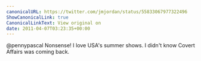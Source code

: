 ```yaml
---
canonicalURL: https://twitter.com/jmjordan/status/55833067977322496
ShowCanonicalLink: true
CanonicalLinkText: View original on
date: 2011-04-07T03:23:35+00:00
---
```

@pennypascal Nonsense! I love USA's summer shows. I didn't know Covert Affairs was coming back.